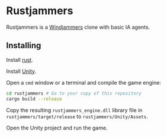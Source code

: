 # Rustjammers

Rustjammers is a [Windjammers](https://en.wikipedia.org/wiki/Windjammers_(video_game)) clone with basic IA agents.

## Installing

Install [rust](https://www.rust-lang.org/tools/install).

Install [Unity](https://unity3d.com/get-unity/download).

Open a `cmd` window or a terminal and compile the game engine:
```sh
cd rustjammers # Go to your copy of this repository
cargo build --release
```

Copy the resulting `rustjammers_engine.dll` library file in `rustjammers/target/release` to `rustjammers/Unity/Assets`.

Open the Unity project and run the game.
